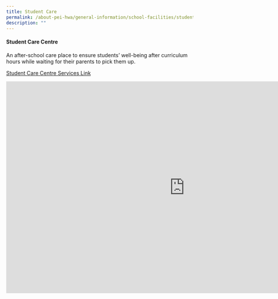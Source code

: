 ```yaml
---
title: Student Care
permalink: /about-pei-hwa/general-information/school-facilities/student-care/
description: ""
---
```

#### Student Care Centre  

An after-school care place to ensure students’ well-being after curriculum hours while waiting for their parents to pick them up.

[Student Care Centre Services Link](https://staging.d3ud1e33ljueqf.amplifyapp.com/about-pei-hwa/school-service-providers/student-care-centre/)

<iframe allowfullscreen="true" height="569" width="960" frameborder="0" src="https://docs.google.com/presentation/d/e/2PACX-1vRk9PeDZLDPQMhtL4CjWKTpD1DI-7z6GHVjoDezXTRxGtnoA3p9Xx8QWVt9shHRmDu2aoFt-Sy3orQm/embed?start=true&amp;loop=true&amp;delayms=3000"></iframe>